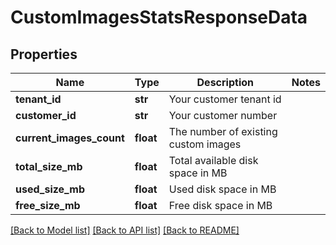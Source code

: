 # CustomImagesStatsResponseData

## Properties
Name | Type | Description | Notes
------------ | ------------- | ------------- | -------------
**tenant_id** | **str** | Your customer tenant id | 
**customer_id** | **str** | Your customer number | 
**current_images_count** | **float** | The number of existing custom images | 
**total_size_mb** | **float** | Total available disk space in MB | 
**used_size_mb** | **float** | Used disk space in MB | 
**free_size_mb** | **float** | Free disk space in MB | 

[[Back to Model list]](../README.md#documentation-for-models) [[Back to API list]](../README.md#documentation-for-api-endpoints) [[Back to README]](../README.md)


